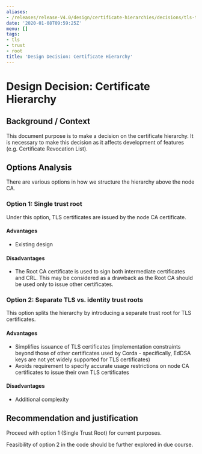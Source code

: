 ```yaml
---
aliases:
- /releases/release-V4.0/design/certificate-hierarchies/decisions/tls-trust-root.html
date: '2020-01-08T09:59:25Z'
menu: []
tags:
- tls
- trust
- root
title: 'Design Decision: Certificate Hierarchy'
---
```



# Design Decision: Certificate Hierarchy


## Background / Context

This document purpose is to make a decision on the certificate hierarchy. It is necessary to make this decision as it
affects development of features (e.g. Certificate Revocation List).


## Options Analysis

There are various options in how we structure the hierarchy above the node CA.


### Option 1: Single trust root

Under this option, TLS certificates are issued by the node CA certificate.


#### Advantages


* Existing design


#### Disadvantages


* The Root CA certificate is used to sign both intermediate certificates and CRL. This may be considered as a drawback as the Root CA should be used only to issue other certificates.


### Option 2: Separate TLS vs. identity trust roots

This option splits the hierarchy by introducing a separate trust root for TLS certificates.


#### Advantages


* Simplifies issuance of TLS certificates (implementation constraints beyond those of other certificates used by Corda - specifically, EdDSA keys are not yet widely supported for TLS certificates)
* Avoids requirement to specify accurate usage restrictions on node CA certificates to issue their own TLS certificates


#### Disadvantages


* Additional complexity


## Recommendation and justification

Proceed with option 1 (Single Trust Root) for current purposes.

Feasibility of option 2 in the code should be further explored in due course.

